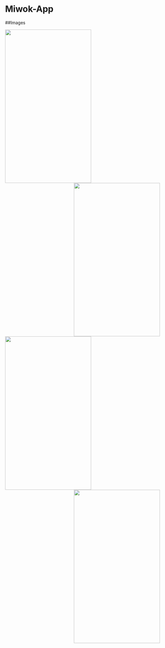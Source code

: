# Miwok-App

##Images

<img src="https://user-images.githubusercontent.com/38129975/58395398-974d7980-8065-11e9-8c35-4e9231e32a0a.jpg" width="280px" height="500px"><img src="https://user-images.githubusercontent.com/38129975/58395408-b0562a80-8065-11e9-8f2c-8d410150027b.jpg" width="280px" height="500px" align="right">

<img src="https://user-images.githubusercontent.com/38129975/58395426-c4019100-8065-11e9-9b89-9a99e8e5208f.jpg" width="280px" height="500px"><img src="https://user-images.githubusercontent.com/38129975/58395458-f3b09900-8065-11e9-95ee-c90e4e8e7b83.jpg" width="280px" height="500px" align="right">
